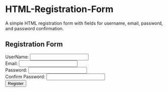 # HTML-Registration-Form
A simple HTML registration form with fields for username, email, password, and password confirmation.
<!DOCTYPE html>
<html lang="en">
<head>
    <meta charset="UTF-8">
    <meta name="viewport" content="width=device-width, initial-scale=1.0">
    <title>Registration Form</title>
    <link rel="stylesheet" href="reg_form.css">
</head>
<body>
    <h2>Registration Form</h2>
    <form action="/submit" method="POST">
        <div>
            <label for="username">UserName:</label>
            <input type="text" id="username" name="username" required>
        </div>
        <div>
            <label for="email">Email:</label>
            <input type="email" id="email" name="email" required>
        </div>
        <div>
            <label for="password">Password:</label>
            <input type="password" id="password" name="password" required>
        </div>
        <div>
            <label for="confirm-password">Confirm Password:</label>
            <input type="confirm-password" id="confirm-password" name="confirm-password" required>
        </div>
        <button type="submit">Register</button>
    </form>
</body>
</html>
